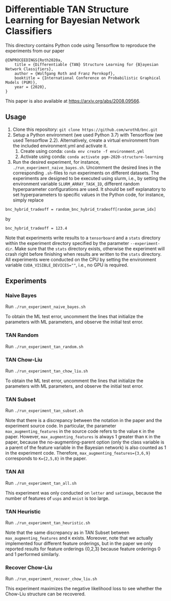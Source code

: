 # Differentiable TAN Structure Learning for Bayesian Network Classifiers

This directory contains Python code using Tensorflow to reproduce the experiments from our paper

```
@INPROCEEDINGS{Roth2020a,
    title = {Differentiable {TAN} Structure Learning for {B}ayesian Network Classifiers},
    author = {Wolfgang Roth and Franz Pernkopf},
    booktitle = {International Conference on Probabilistic Graphical Models (PGM)},
    year = {2020},
}
```

This paper is also available at <https://arxiv.org/abs/2008.09566>.

## Usage

1. Clone this repository: `git clone https://github.com/wroth8/bnc.git`
2. Setup a Python environment (we used Python 3.7) with Tensorflow (we used Tensorflow 2.2). Alternatively, create a virtual environment from the included environment.yml and activate it.
    1. Create using conda: `conda env create -f environment.yml`
    2. Activate using conda: `conda activate pgm-2020-structure-learning`
3. Run the desired experiment, for instance, `./run_experiment_naive_bayes.sh`.
Uncomment the desired lines in the corresponding `.sh`-files to run experiments on different datasets.
The experiments are designed to be executed using slurm, i.e., by setting the environment variable `SLURM_ARRAY_TASK_ID`, different random hyperparameter configurations are used.
It should be self explanatory to set hyperparameters to specific values in the Python code, for instance, simply replace

```
bnc_hybrid_tradeoff = random_bnc_hybrid_tradeoff[random_param_idx]
```

by 

```
bnc_hybrid_tradeoff = 123.4
```

Note that experiments write results to a `tensorboard` and a `stats` directory within the experiment directory specified by the parameter `--experiment-dir`.
Make sure that the `stats` directory exists, otherwise the experiment will crash right before finishing when results are written to the `stats` directory.
All experiments were conducted on the CPU by setting the environment variable `CUDA_VISIBLE_DEVICES=""`, i.e., no GPU is required.


## Experiments
### Naive Bayes
Run `./run_experiment_naive_bayes.sh`

To obtain the ML test error, uncomment the lines that initialize the parameters with ML parameters, and observe the initial test error.

### TAN Random
Run `./run_experiment_tan_random.sh`

### TAN Chow-Liu
Run `./run_experiment_tan_chow_liu.sh`

To obtain the ML test error, uncomment the lines that initialize the parameters with ML parameters, and observe the initial test error.

### TAN Subset
Run `./run_experiment_tan_subset.sh`

Note that there is a discrepancy between the notation in the paper and the experiment source code.
In particular, the parameter `max_augmenting_features` in the source code refers to the value `K` in the paper.
However, `max_augmenting_features` is always 1 greater than `K` in the paper, because the no-augmenting-parent option (only the class variable is a parent of the feature variable in the Bayesian network) is also counted as 1 in the experiment code.
Therefore, `max_augmenting_features={3,6,9}` corresponds to `K={2,5,8}` in the paper.

### TAN All
Run `./run_experiment_tan_all.sh`

This experiment was only conducted on `letter` and `satimage`, because the number of features of `usps` and `mnist` is too large.

### TAN Heuristic
Run `./run_experiment_tan_heuristic.sh`

Note that the same discrepancy as in TAN Subset between `max_augmenting_features` and `K` exists.
Moreover, note that we actually implemented four different feature orderings, but in the paper we only reported results for feature orderings {0,2,3} because feature orderings 0 and 1 performed similarly.

### Recover Chow-Liu
Run `./run_experiment_recover_chow_liu.sh`

This experiment maximizes the negative likelihood loss to see whether the Chow-Liu structure can be recovered.
